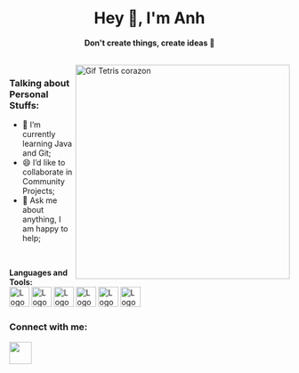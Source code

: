 <h1 align="center">Hey 👋, I'm Anh</h1>

<p align="center"><strong>Don't create things, create ideas 🧠</strong></p>

<br>


<img width="385px" align="right" src="https://media4.giphy.com/media/f7STAwvEml1eIf0FEq/giphy.gif?cid=790b761164e0b727cb4da57ac54ef2f488533f8636ebb3d1&rid=giphy.gif&ct=g" alt="Gif Tetris corazon">


### **Talking about Personal Stuffs:**
- 🧮 I’m currently learning Java and Git;
- 😄 I’d like to collaborate in Community Projects;
- 💬 Ask me about anything, I am happy to help;


<br>



**Languages and Tools:**  
<img height="36" src="https://cdn-icons-png.flaticon.com/512/136/136528.png" alt="Logo Html">
<img height="36" src="https://cdn-icons-png.flaticon.com/512/136/136527.png" alt="Logo Css">
<img height="36" src="https://cdn-icons-png.flaticon.com/512/136/136530.png" alt="Logo JavaScript">
<img height="36" src="https://www.vectorlogo.zone/logos/java/java-icon.svg" alt="Logo Java">
<img height="36" src="https://cdn-icons-png.flaticon.com/512/536/536452.png" alt="Logo Github">
<img height="36" src="https://www.vectorlogo.zone/logos/git-scm/git-scm-icon.svg" alt="Logo Git">



### Connect with me:

<a href="mailto:anhlt09003@gmail.com">
  <img alt="" width="40px" src="https://user-images.githubusercontent.com/110305288/215888804-50a0d2ba-b60d-4ac0-9bf0-cdcc8c4d617c.png" alt="Logo Gmail">
</a>

</a>
